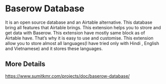 # Baserow Database

It is an open source database and an Airtable alternative. This database bring all features that Airtable brings. This extension helps you to strore and get data with Baserow. This extension have mostly same block as of Airtable have. That’s why it is easy to use and customise. This extension allow you to store almost all languages(I have tried only with Hindi , English and Vietnamese) and it stores these languages.

## More Details

https://www.sumitkmr.com/projects/doc/baserow-database/
